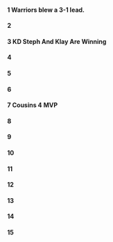 #### 1 Warriors blew a 3-1 lead.
#### 2
#### 3 KD Steph And Klay Are Winning 
#### 4
#### 5
#### 6
#### 7 Cousins 4 MVP
#### 8
#### 9
#### 10
#### 11
#### 12
#### 13
#### 14
#### 15